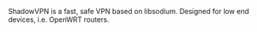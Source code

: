 
ShadowVPN is a fast, safe VPN based on libsodium. Designed for low end devices, i.e. OpenWRT routers.

